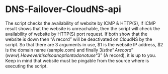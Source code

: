 # DNS-Failover-CloudNS-api

The script checks the availability of website by ICMP & HTTP(S), if ICMP result shows that the website is unreachable, then the script will check the availability of website by HTTP(S) port request. If both show that the website is down then “A record” will be deactivated on CloudNS by the script.
So that there are 3 arguments in use, $1 is the website IP address, $2 is the domain name (sample.com) and finally $3 is the “A record” (www). However it is also an option to do not use “$3” (A record), it is up to you.  
Keep in mind that website must be pingable from the source where is executing the script.
